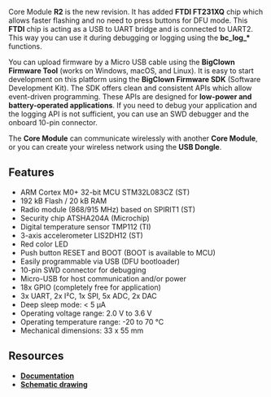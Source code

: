 Core Module **R2** is the new revision. It has added **FTDI FT231XQ** chip which allows faster flashing and no need to press buttons for DFU mode. This **FTDI** chip is acting as a USB to UART bridge and is connected to UART2. This way you can use it during debugging or logging using the **bc\_log\_\*** functions.

You can upload firmware by a Micro USB cable using the **BigClown Firmware Tool** (works on Windows, macOS, and Linux). It is easy to start development on this platform using the **BigClown Firmware SDK** (Software Development Kit). The SDK offers clean and consistent APIs which allow event-driven programming. These APIs are designed for **low-power and battery-operated applications**. If you need to debug your application and the logging API is not sufficient, you can use an SWD debugger and the onboard 10-pin connector.

The **Core Module** can communicate wirelessly with another **Core Module**, or you can create your wireless network using the **USB Dongle**.


## Features

* ARM Cortex M0+ 32-bit MCU STM32L083CZ (ST)
* 192 kB Flash / 20 kB RAM
* Radio module (868/915 MHz) based on SPIRIT1 (ST)
* Security chip ATSHA204A (Microchip)
* Digital temperature sensor TMP112 (TI)
* 3-axis accelerometer LIS2DH12 (ST)
* Red color LED
* Push button RESET and BOOT (BOOT is available to MCU)
* Easily programmable via USB (DFU bootloader)
* 10-pin SWD connector for debugging
* Micro-USB for host communication and/or power
* 18x GPIO (completely free for application)
* 3x UART, 2x I²C, 1x SPI, 5x ADC, 2x DAC
* Deep sleep mode: < 5 µA
* Operating voltage range: 2.0 V to 3.6 V
* Operating temperature range: -20 to 70 °C
* Mechanical dimensions: 33 x 55 mm

## Resources

* [**Documentation**](https://www.bigclown.com/doc/hardware/about-core-module/)
* [**Schematic drawing**](https://github.com/bigclownlabs/bc-hardware/tree/master/out/bc-module-core)
